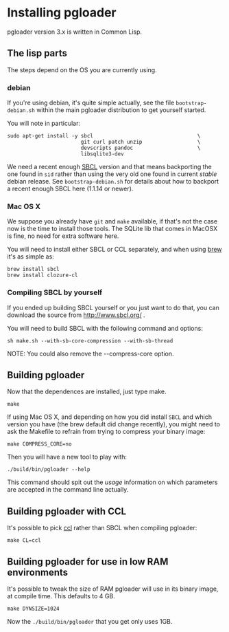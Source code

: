 # Installing pgloader

pgloader version 3.x is written in Common Lisp.

## The lisp parts

The steps depend on the OS you are currently using.

### debian

If you're using debian, it's quite simple actually, see the file
`bootstrap-debian.sh` within the main pgloader distribution to get yourself
started.

You will note in particular:

    sudo apt-get install -y sbcl                                  \
                            git curl patch unzip                  \
                            devscripts pandoc                     \
                            libsqlite3-dev

We need a recent enough [SBCL](http://sbcl.org/) version and that means
backporting the one found in `sid` rather than using the very old one found
in current *stable* debian release. See `bootstrap-debian.sh` for details
about how to backport a recent enough SBCL here (1.1.14 or newer).

### Mac OS X

We suppose you already have `git` and `make` available, if that's not the
case now is the time to install those tools. The SQLite lib that comes in
MacOSX is fine, no need for extra software here.

You will need to install either SBCL or CCL separately, and when using
[brew](http://brew.sh/) it's as simple as:

    brew install sbcl
    brew install clozure-cl

### Compiling SBCL by yourself

If you ended up building SBCL yourself or you just want to do that, you can
download the source from http://www.sbcl.org/ .

You will need to build SBCL with the following command and options:

    sh make.sh --with-sb-core-compression --with-sb-thread
    
NOTE: You could also remove the --compress-core option.


## Building pgloader

Now that the dependences are installed, just type make.

    make

If using Mac OS X, and depending on how you did install `SBCL` and which
version you have (the brew default did change recently), you might need to
ask the Makefile to refrain from trying to compress your binary image:

    make COMPRESS_CORE=no

Then you will have a new tool to play with:

    ./build/bin/pgloader --help
    
This command should spit out the *usage* information on which parameters are
accepted in the command line actually.


## Building pgloader with CCL

It's possible to pick [ccl](http://ccl.clozure.com/) rather than SBCL when
compiling pgloader:

    make CL=ccl

## Building pgloader for use in low RAM environments

It's possible to tweak the size of RAM pgloader will use in its binary
image, at compile time. This defaults to 4 GB.

    make DYNSIZE=1024
    
Now the `./build/bin/pgloader` that you get only uses 1GB.
